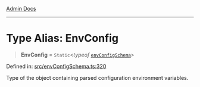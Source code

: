 [Admin Docs](/)

***

# Type Alias: EnvConfig

> **EnvConfig** = `Static`\<*typeof* [`envConfigSchema`](../variables/envConfigSchema.md)\>

Defined in: [src/envConfigSchema.ts:320](https://github.com/gautam-divyanshu/talawa-api/blob/1d38acecd3e456f869683fb8dca035a5e42010d5/src/envConfigSchema.ts#L320)

Type of the object containing parsed configuration environment variables.
